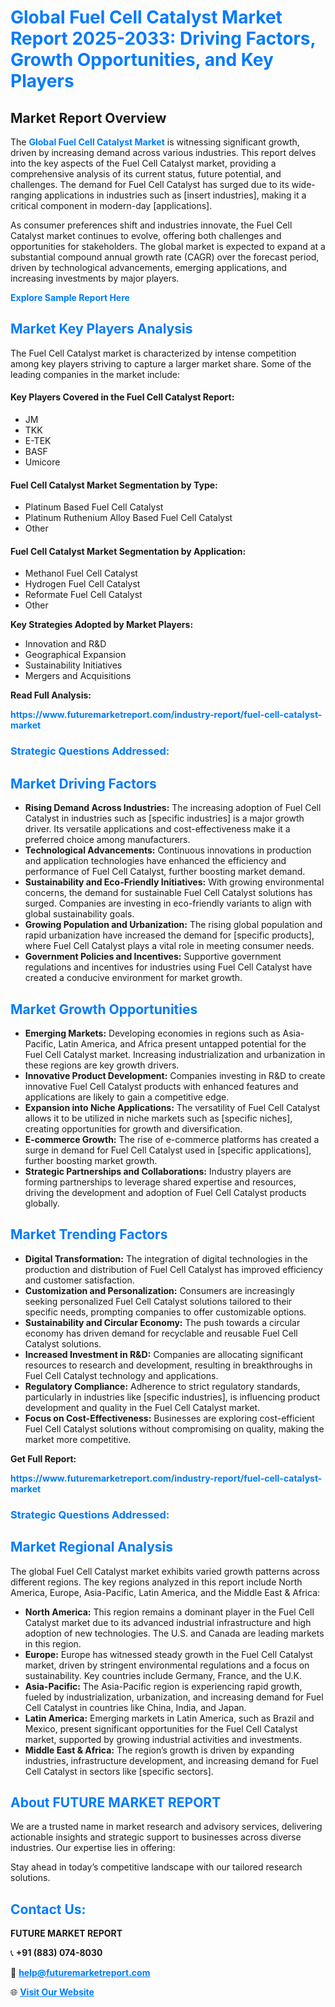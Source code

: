<h1 style="color: #007BFF;">Global Fuel Cell Catalyst Market Report 2025-2033: Driving Factors, Growth Opportunities, and Key Players</h1>

<section id="overview">
<h2>Market Report Overview</h2>
<p>The <a href="https://www.futuremarketreport.com/industry-report/fuel-cell-catalyst-market" style="color: #007BFF; text-decoration: none;"><strong>Global Fuel Cell Catalyst Market</strong></a> is witnessing significant growth, driven by increasing demand across various industries. This report delves into the key aspects of the Fuel Cell Catalyst market, providing a comprehensive analysis of its current status, future potential, and challenges. The demand for Fuel Cell Catalyst has surged due to its wide-ranging applications in industries such as [insert industries], making it a critical component in modern-day [applications].</p>
<p>As consumer preferences shift and industries innovate, the Fuel Cell Catalyst market continues to evolve, offering both challenges and opportunities for stakeholders. The global market is expected to expand at a substantial compound annual growth rate (CAGR) over the forecast period, driven by technological advancements, emerging applications, and increasing investments by major players.</p>
</section>

<section id="overview">
<p><a href="https://www.futuremarketreport.com/request-sample/reportId=83020" style="color: #007BFF; text-decoration: none;"><strong>Explore Sample Report Here</strong></a></p>
</section>

<section id="key-players">
<h2 style="color: #007BFF;">Market Key Players Analysis</h2>
<p>The Fuel Cell Catalyst market is characterized by intense competition among key players striving to capture a larger market share. Some of the leading companies in the market include:</p>
<h4>Key Players Covered in the Fuel Cell Catalyst Report:</h4>
<ul><li>JM</li><li>TKK</li><li>E-TEK</li><li>BASF</li><li>Umicore</li></ul>
<h4>Fuel Cell Catalyst Market Segmentation by Type:</h4>
<ul><li>Platinum Based Fuel Cell Catalyst</li><li>Platinum Ruthenium Alloy Based Fuel Cell Catalyst</li><li>Other</li></ul>

<h4>Fuel Cell Catalyst Market Segmentation by Application:</h4>
<ul><li>Methanol Fuel Cell Catalyst</li><li>Hydrogen Fuel Cell Catalyst</li><li>Reformate Fuel Cell Catalyst</li><li>Other</li></ul>
<p><strong>Key Strategies Adopted by Market Players:</strong></p>
<ul>
<li>Innovation and R&D</li>
<li>Geographical Expansion</li>
<li>Sustainability Initiatives</li>
<li>Mergers and Acquisitions</li>
</ul>
</section>

<section>
<p><strong>Read Full Analysis: </strong></p><a href="https://www.futuremarketreport.com/industry-report/fuel-cell-catalyst-market" style="color: #007BFF; text-decoration: none;"><strong>https://www.futuremarketreport.com/industry-report/fuel-cell-catalyst-market</strong></a>
<h3 style="color: #007BFF;">Strategic Questions Addressed:</h3>
</section>

<section id="driving-factors">
<h2 style="color: #007BFF;">Market Driving Factors</h2>
<ul>
<li><strong>Rising Demand Across Industries:</strong> The increasing adoption of Fuel Cell Catalyst in industries such as [specific industries] is a major growth driver. Its versatile applications and cost-effectiveness make it a preferred choice among manufacturers.</li>
<li><strong>Technological Advancements:</strong> Continuous innovations in production and application technologies have enhanced the efficiency and performance of Fuel Cell Catalyst, further boosting market demand.</li>
<li><strong>Sustainability and Eco-Friendly Initiatives:</strong> With growing environmental concerns, the demand for sustainable Fuel Cell Catalyst solutions has surged. Companies are investing in eco-friendly variants to align with global sustainability goals.</li>
<li><strong>Growing Population and Urbanization:</strong> The rising global population and rapid urbanization have increased the demand for [specific products], where Fuel Cell Catalyst plays a vital role in meeting consumer needs.</li>
<li><strong>Government Policies and Incentives:</strong> Supportive government regulations and incentives for industries using Fuel Cell Catalyst have created a conducive environment for market growth.</li>
</ul>
</section>

<section id="growth-opportunities">
<h2 style="color: #007BFF;">Market Growth Opportunities</h2>
<ul>
<li><strong>Emerging Markets:</strong> Developing economies in regions such as Asia-Pacific, Latin America, and Africa present untapped potential for the Fuel Cell Catalyst market. Increasing industrialization and urbanization in these regions are key growth drivers.</li>
<li><strong>Innovative Product Development:</strong> Companies investing in R&D to create innovative Fuel Cell Catalyst products with enhanced features and applications are likely to gain a competitive edge.</li>
<li><strong>Expansion into Niche Applications:</strong> The versatility of Fuel Cell Catalyst allows it to be utilized in niche markets such as [specific niches], creating opportunities for growth and diversification.</li>
<li><strong>E-commerce Growth:</strong> The rise of e-commerce platforms has created a surge in demand for Fuel Cell Catalyst used in [specific applications], further boosting market growth.</li>
<li><strong>Strategic Partnerships and Collaborations:</strong> Industry players are forming partnerships to leverage shared expertise and resources, driving the development and adoption of Fuel Cell Catalyst products globally.</li>
</ul>
</section>

<section id="trending-factors">
<h2 style="color: #007BFF;">Market Trending Factors</h2>
<ul>
<li><strong>Digital Transformation:</strong> The integration of digital technologies in the production and distribution of Fuel Cell Catalyst has improved efficiency and customer satisfaction.</li>
<li><strong>Customization and Personalization:</strong> Consumers are increasingly seeking personalized Fuel Cell Catalyst solutions tailored to their specific needs, prompting companies to offer customizable options.</li>
<li><strong>Sustainability and Circular Economy:</strong> The push towards a circular economy has driven demand for recyclable and reusable Fuel Cell Catalyst solutions.</li>
<li><strong>Increased Investment in R&D:</strong> Companies are allocating significant resources to research and development, resulting in breakthroughs in Fuel Cell Catalyst technology and applications.</li>
<li><strong>Regulatory Compliance:</strong> Adherence to strict regulatory standards, particularly in industries like [specific industries], is influencing product development and quality in the Fuel Cell Catalyst market.</li>
<li><strong>Focus on Cost-Effectiveness:</strong> Businesses are exploring cost-efficient Fuel Cell Catalyst solutions without compromising on quality, making the market more competitive.</li>
</ul>
</section>

<section>
<p><strong>Get Full Report: </strong></p><a href="https://www.futuremarketreport.com/industry-report/fuel-cell-catalyst-market" style="color: #007BFF; text-decoration: none;"><strong>https://www.futuremarketreport.com/industry-report/fuel-cell-catalyst-market</strong></a>
<h3 style="color: #007BFF;">Strategic Questions Addressed:</h3>
</section>


<section id="regional-analysis">
<h2 style="color: #007BFF;">Market Regional Analysis</h2>
<p>The global Fuel Cell Catalyst market exhibits varied growth patterns across different regions. The key regions analyzed in this report include North America, Europe, Asia-Pacific, Latin America, and the Middle East & Africa:</p>
<ul>
<li><strong>North America:</strong> This region remains a dominant player in the Fuel Cell Catalyst market due to its advanced industrial infrastructure and high adoption of new technologies. The U.S. and Canada are leading markets in this region.</li>
<li><strong>Europe:</strong> Europe has witnessed steady growth in the Fuel Cell Catalyst market, driven by stringent environmental regulations and a focus on sustainability. Key countries include Germany, France, and the U.K.</li>
<li><strong>Asia-Pacific:</strong> The Asia-Pacific region is experiencing rapid growth, fueled by industrialization, urbanization, and increasing demand for Fuel Cell Catalyst in countries like China, India, and Japan.</li>
<li><strong>Latin America:</strong> Emerging markets in Latin America, such as Brazil and Mexico, present significant opportunities for the Fuel Cell Catalyst market, supported by growing industrial activities and investments.</li>
<li><strong>Middle East & Africa:</strong> The region’s growth is driven by expanding industries, infrastructure development, and increasing demand for Fuel Cell Catalyst in sectors like [specific sectors].</li>
</ul>
</section>

<footer>
<h2 style="color: #007BFF;">About FUTURE MARKET REPORT</h2>
<p>We are a trusted name in market research and advisory services, delivering actionable insights and strategic support to businesses across diverse industries. Our expertise lies in offering:</p>

<p>Stay ahead in today’s competitive landscape with our tailored research solutions.</p>

<h2 style="color: #007BFF;">Contact Us:</h2>
<p><strong>FUTURE MARKET REPORT</strong></p>
<p>📞 <strong>+91 (883) 074-8030</strong></p>
<p>📧 <strong><a href="mailto:help@futuremarketreport.com" style="color: #007BFF;">help@futuremarketreport.com</a></strong></p>
<p>🌐 <strong><a href="https://www.futuremarketreport.com/" style="color: #007BFF;">Visit Our Website</a></strong></p>
</footer>